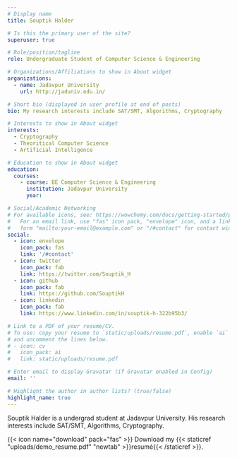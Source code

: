 ```yaml
---
# Display name
title: Souptik Halder

# Is this the primary user of the site?
superuser: true

# Role/position/tagline
role: Undergraduate Student of Computer Science & Engineering

# Organizations/Affiliations to show in About widget
organizations:
  - name: Jadavpur University
    url: http://jaduniv.edu.in/

# Short bio (displayed in user profile at end of posts)
bio: My research interests include SAT/SMT, Algorithms, Cryptography

# Interests to show in About widget
interests:
  - Cryptography
  - Theoritical Computer Science
  - Artificial Intelligence

# Education to show in About widget
education:
  courses:
    - course: BE Computer Science & Engineering
      institution: Jadavpur University
      year:

# Social/Academic Networking
# For available icons, see: https://wowchemy.com/docs/getting-started/page-builder/#icons
#   For an email link, use "fas" icon pack, "envelope" icon, and a link in the
#   form "mailto:your-email@example.com" or "/#contact" for contact widget.
social:
  - icon: envelope
    icon_pack: fas
    link: '/#contact'
  - icon: twitter
    icon_pack: fab
    link: https://twitter.com/Souptik_H
  - icon: github
    icon_pack: fab
    link: https://github.com/SouptikH
  - icon: linkedin
    icon_pack: fab
    link: https://www.linkedin.com/in/souptik-h-322b95b3/

# Link to a PDF of your resume/CV.
# To use: copy your resume to `static/uploads/resume.pdf`, enable `ai` icons in `params.toml`,
# and uncomment the lines below.
# - icon: cv
#   icon_pack: ai
#   link: static/uploads/resume.pdf

# Enter email to display Gravatar (if Gravatar enabled in Config)
email: ''

# Highlight the author in author lists? (true/false)
highlight_name: true
---
```


Souptik Halder is a undergrad student at Jadavpur University. His research interests include SAT/SMT, Algorithms, Cryptography. 


{{< icon name="download" pack="fas" >}} Download my {{< staticref "uploads/demo_resume.pdf" "newtab" >}}resumé{{< /staticref >}}.
